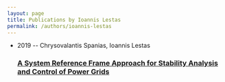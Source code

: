 ```yaml
---
layout: page
title: Publications by Ioannis Lestas
permalink: /authors/ioannis-lestas
---
```


<ul class="post-list">
<li><span class='post-meta'>2019 -- Chrysovalantis Spanias, Ioannis Lestas</span><h3><a class='post-link' href="{{ site.baseurl }}/a-system-reference-frame-approach-for-stability-analysis-and-control-of-power-grids">A System Reference Frame Approach for Stability Analysis and Control of Power Grids</a></h3></li>

</ul>
